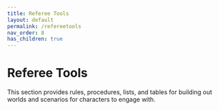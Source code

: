 ```yaml
---
title: Referee Tools
layout: default
permalink: /refereetools
nav_order: 8
has_children: true
---
```


# Referee Tools

This section provides rules, procedures, lists, and tables for building out worlds and scenarios for characters to engage with.